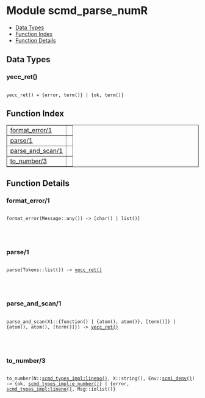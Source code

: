 

# Module scmd_parse_numR #
* [Data Types](#types)
* [Function Index](#index)
* [Function Details](#functions)



<a name="types"></a>

## Data Types ##




### <a name="type-yecc_ret">yecc_ret()</a> ###



<pre><code>
yecc_ret() = {error, term()} | {ok, term()}
</code></pre>


<a name="index"></a>

## Function Index ##


<table width="100%" border="1" cellspacing="0" cellpadding="2" summary="function index"><tr><td valign="top"><a href="#format_error-1">format_error/1</a></td><td></td></tr><tr><td valign="top"><a href="#parse-1">parse/1</a></td><td></td></tr><tr><td valign="top"><a href="#parse_and_scan-1">parse_and_scan/1</a></td><td></td></tr><tr><td valign="top"><a href="#to_number-3">to_number/3</a></td><td></td></tr></table>


<a name="functions"></a>

## Function Details ##

<a name="format_error-1"></a>

### format_error/1 ###


<pre><code>
format_error(Message::any()) -&gt; [char() | list()]
</code></pre>

<br></br>



<a name="parse-1"></a>

### parse/1 ###


<pre><code>
parse(Tokens::list()) -&gt; <a href="#type-yecc_ret">yecc_ret()</a>
</code></pre>

<br></br>



<a name="parse_and_scan-1"></a>

### parse_and_scan/1 ###


<pre><code>
parse_and_scan(X1::{function() | {atom(), atom()}, [term()]} | {atom(), atom(), [term()]}) -&gt; <a href="#type-yecc_ret">yecc_ret()</a>
</code></pre>

<br></br>



<a name="to_number-3"></a>

### to_number/3 ###


<pre><code>
to_number(N::<a href="scmd_types_impl.md#type-lineno">scmd_types_impl:lineno()</a>, X::string(), Env::<a href="#type-scmi_denv">scmi_denv()</a>) -&gt; {ok, <a href="scmd_types_impl.md#type-e_number">scmd_types_impl:e_number()</a>} | {error, <a href="scmd_types_impl.md#type-lineno">scmd_types_impl:lineno()</a>, Msg::iolist()}
</code></pre>

<br></br>



